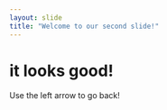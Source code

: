```yaml
---
layout: slide
title: "Welcome to our second slide!"
---
```

# it looks good! 
Use the left arrow to go back!
